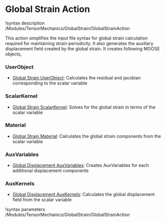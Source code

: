 # Global Strain Action

!syntax description /Modules/TensorMechanics/GlobalStrain/GlobalStrainAction

This action simplifies the input file syntax for global strain calculation required for maintaining strain periodicity. It also generates the auxiliary displacement field created by the global strain. It creates following MOOSE objects,

### UserObject

- [Global Strain UserObject](/GlobalStrainUserObject.md): Calculates the residual and jacobian corresponding to the scalar variable

### ScalarKernel

- [Global Strain ScalarKernel](/GlobalStrain.md): Solves for the global strain in terms of the scalar variable

### Material

- [Global Strain Material](/ComputeGlobalStrain.md): Calculates the global strain components from the scalar variable

### AuxVariables

- [Global Displacement AuxVariables](/GlobalDisplacementAux.md): Creates AuxVariables for each additional displacement components

### AuxKernels

- [Global Displacement AuxKernels](/GlobalDisplacementAux.md): Calculates the global displacement field from the scalar variable


!syntax parameters /Modules/TensorMechanics/GlobalStrain/GlobalStrainAction
